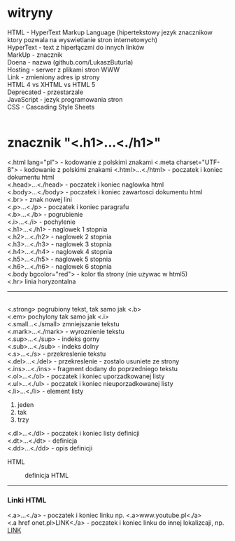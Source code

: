 # witryny
HTML - HyperText Markup Language (hipertekstowy jezyk znacznikow ktory pozwala na wyswietlanie stron internetowych)<br>
HyperText - text z hiperłączmi do innych linków<br>
MarkUp - znacznik<br>
Doena - nazwa (github.com/LukaszButurla)<br>
Hosting - serwer z plikami stron WWW<br>
Link - zmieniony adres ip strony <br>
HTML 4 vs XHTML vs HTML 5<br>
Deprecated - przestarzale <br>
JavaScript - jezyk programowania stron<br>
CSS - Cascading Style Sheets<br>
<br>
<h1>znacznik "<.h1>...<./h1>"</h1>
<.html lang="pl"> - kodowanie z polskimi znakami 
<.meta charset="UTF-8"> - kodowanie z polskimi znakami
<.html>...<./html> - poczatek i koniec dokumentu html<br>
<.head>...<./head> - poczatek i koniec naglowka html<br>
<.body>...<./body> - poczatek i koniec zawartosci dokumentu html<br>
<.br> - znak nowej lini<br>
<.p>...<./p> - poczatek i koniec paragrafu<br>
<.b>...<./b> - pogrubienie<br>
<.i>...<./i> - pochylenie <br>
<.h1>...<./h1> - naglowek 1 stopnia<br>
<.h2>...<./h2> - naglowek 2 stopnia<br>
<.h3>...<./h3> - naglowek 3 stopnia<br>
<.h4>...<./h4> - naglowek 4 stopnia<br>
<.h5>...<./h5> - naglowek 5 stopnia<br>
<.h6>...<./h6> - naglowek 6 stopnia<br>
<.body bgcolor="red"> - kolor tla strony (nie uzywac w html5)<br>
<.hr> linia horyzontalna <hr><br>
<.strong> pogrubiony tekst, tak samo jak <.b><br>
<.em> pochylony tak samo jak <.i><br>
<.small...<./small> zmniejszanie tekstu<br>
<.mark>...<./mark> - wyroznienie tekstu<br>
<.sup>...<./sup> - indeks gorny<br>
<.sub>...<./sub> - indeks dolny<br>
<.s>...<./s> - przekreslenie tekstu<br>
<.del>...<./del> - przekreslenie - zostalo usuniete ze strony<br>
<.ins>...<./ins> - fragment dodany do poprzedniego tekstu<br>
<.ol>...<./ol> - poczatek i koniec uporzadkowanej listy<br>
<.ul>...<./ul> - poczatek i koniec nieuporzadkowanej listy<br>
<.li>...<./li> - element listy<br>

<ol>
  <li>jeden</li>
  <li>tak</li>
  <li>trzy</li>
</ol>

<.dl>...<./dl> - poczatek i koniec listy definicji<br>
<.dt>...<./dt> - definicja<br>
<.dd>...<./dd> - opis definicji<br>

<dl>
  <dt>HTML</dl>
  <dd>definicja HTML</dd>
</dl>

<hr>
  <h3>Linki HTML</h3>
<.a>...<./a> - poczatek i koniec linku np. <.a>www.youtube.pl<./a><br>
<.a href onet.pl>LINK<./a> - poczatek i koniec linku do innej lokalizcaji, np. <a href onet.pl>LINK</a>
